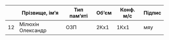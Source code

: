 |     | Прізвище,  ім’я   | Тип пам’яті | Об’єм | Конф. м/с | Підпис |
| --- | ---               | ---         | ---   | ---       | ---    |
| 12  | Мілюхін Олександр | ОЗП         | 2Кх1  | 1Кх1      | мяу    |

